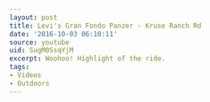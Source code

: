 ```yaml
---
layout: post
title: Levi's Gran Fondo Panzer - Kruse Ranch Rd
date: '2016-10-03 06:10:11'
source: youtube
uid: SugM0SsqYjM
excerpt: Woohoo! Highlight of the ride.
tags:
- Videos
- Outdoors
---
```

